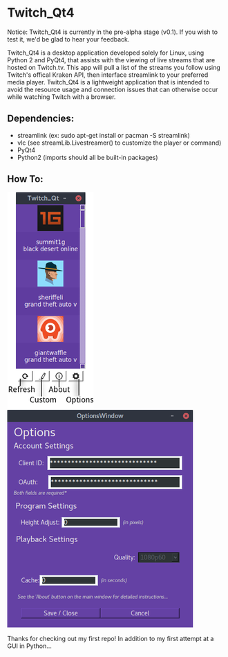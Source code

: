 # Twitch_Qt4
Notice: Twitch_Qt4 is currently in the pre-alpha stage (v0.1). If you wish to test it, we'd be glad to hear your feedback.

Twitch_Qt4 is a desktop application developed solely for Linux, using Python 2 and PyQt4, that assists with the viewing of live streams that are hosted on Twitch.tv. This app will pull a list of the streams you follow using Twitch's offical Kraken API, then interface streamlink to your preferred media player. Twitch_Qt4 is a lightweight application that is intended to avoid the resource usage and connection issues that can otherwise occur while watching Twitch with a browser.

## Dependencies:
- streamlink (ex: sudo apt-get install or pacman -S streamlink)
- vlc (see streamLib.Livestreamer() to customize the player or command)
- PyQt4
- Python2 (imports should all be built-in packages)

## How To:
<img float="left;" src ="https://github.com/datguy-dev/Twitch_Qt4/blob/master/assets/UI.png">
<img float="right;" src ="https://github.com/datguy-dev/Twitch_Qt4/blob/master/assets/options.png">

Thanks for checking out my first repo! In addition to my first attempt at a GUI in Python...
